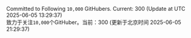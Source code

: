 Committed to Following `10,000` GitHubers. Current: <!-- FOLLOWING_COUNT -->300<!-- FOLLOWING_COUNT --> (Update at UTC <!-- LAST_UPDATED -->2025-06-05 13:29:37<!-- LAST_UPDATED -->)<br>
致力于关注`10,000`个GitHuber。当前：<!-- FOLLOWING_COUNT -->300<!-- FOLLOWING_COUNT --> (更新于北京时间 <!-- LAST_UPDATED_CST -->2025-06-05 21:29:37<!-- LAST_UPDATED_CST -->)

